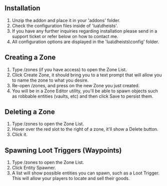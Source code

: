 ## Installation
1. Unzip the addon and place it in your 'addons' folder.
2. Check the configuration files inside of 'lua\dheists'.
3. If you have any further inquiries regarding installation please send in a support ticket or refer below on how to contact me.
4. All configuration options are displayed in the 'lua\dheists\config' folder.

## Creating a Zone
1. Type /zones (if you have access) to open the Zone List.
2. Click Create Zone, it should bring you to a text prompt that will allow you to name the zone to what you desire.
3. Re-open /zones, and press on the new Zone you just created.
4. You will be in a Zone Editor utility, you'll be able to spawn objects such as robbable entities (vaults, etc) and then click Save to persist them.

## Deleting a Zone
1. Type /zones to open the Zone List.
2. Hover over the red slot to the right of a zone, it'll show a Delete button.
3. Click it.

## Spawning Loot Triggers (Waypoints)
1. Type /zones to open the Zone List.
2. Click Entity Spawner.
3. A list will show possible entities you can spawn, such as a Loot Trigger. This will allow your players to locate and sell their goods.
